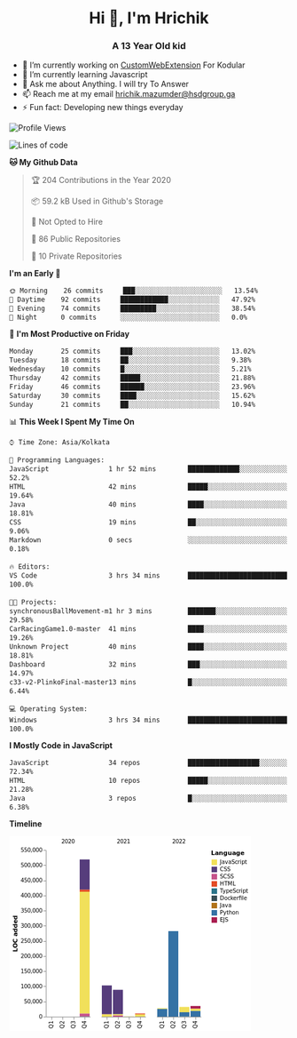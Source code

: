 <h1 align="center">Hi 👋, I'm Hrichik</h1>
<h3 align="center">A 13 Year Old kid</h3>


- 🔭 I’m currently working on [CustomWebExtension](https://github.com/hrichiksite/CustomWebExtension) For Kodular
- 🌱 I’m currently learning Javascript
- 💬 Ask me about Anything. I will try To Answer
- 📫 Reach me at my email hrichik.mazumder@hsdgroup.ga
- ⚡ Fun fact: Developing new things everyday

<!--START_SECTION:waka-->
![Profile Views](http://img.shields.io/badge/Profile%20Views-96-blue)

![Lines of code](https://img.shields.io/badge/From%20Hello%20World%20I%27ve%20Written-4.4%20million%20lines%20of%20code-blue)

**🐱 My Github Data** 

> 🏆 204 Contributions in the Year 2020
 > 
> 📦 59.2 kB Used in Github's Storage 
 > 
> 🚫 Not Opted to Hire
 > 
> 📜 86 Public Repositories
 > 
> 🔑 10 Private Repositories 

**I'm an Early 🐤** 

```text
🌞 Morning    26 commits     ███░░░░░░░░░░░░░░░░░░░░░░   13.54% 
🌆 Daytime    92 commits     ████████████░░░░░░░░░░░░░   47.92% 
🌃 Evening    74 commits     █████████░░░░░░░░░░░░░░░░   38.54% 
🌙 Night      0 commits      ░░░░░░░░░░░░░░░░░░░░░░░░░   0.0%

```
📅 **I'm Most Productive on Friday** 

```text
Monday       25 commits     ███░░░░░░░░░░░░░░░░░░░░░░   13.02% 
Tuesday      18 commits     ██░░░░░░░░░░░░░░░░░░░░░░░   9.38% 
Wednesday    10 commits     █░░░░░░░░░░░░░░░░░░░░░░░░   5.21% 
Thursday     42 commits     █████░░░░░░░░░░░░░░░░░░░░   21.88% 
Friday       46 commits     ██████░░░░░░░░░░░░░░░░░░░   23.96% 
Saturday     30 commits     ████░░░░░░░░░░░░░░░░░░░░░   15.62% 
Sunday       21 commits     ██░░░░░░░░░░░░░░░░░░░░░░░   10.94%

```


📊 **This Week I Spent My Time On** 

```text
⌚︎ Time Zone: Asia/Kolkata

💬 Programming Languages: 
JavaScript               1 hr 52 mins        █████████████░░░░░░░░░░░░   52.2% 
HTML                     42 mins             █████░░░░░░░░░░░░░░░░░░░░   19.64% 
Java                     40 mins             ████░░░░░░░░░░░░░░░░░░░░░   18.81% 
CSS                      19 mins             ██░░░░░░░░░░░░░░░░░░░░░░░   9.06% 
Markdown                 0 secs              ░░░░░░░░░░░░░░░░░░░░░░░░░   0.18%

🔥 Editors: 
VS Code                  3 hrs 34 mins       █████████████████████████   100.0%

🐱‍💻 Projects: 
synchronousBallMovement-m1 hr 3 mins         ███████░░░░░░░░░░░░░░░░░░   29.58% 
CarRacingGame1.0-master  41 mins             ████░░░░░░░░░░░░░░░░░░░░░   19.26% 
Unknown Project          40 mins             ████░░░░░░░░░░░░░░░░░░░░░   18.81% 
Dashboard                32 mins             ███░░░░░░░░░░░░░░░░░░░░░░   14.97% 
c33-v2-PlinkoFinal-master13 mins             █░░░░░░░░░░░░░░░░░░░░░░░░   6.44%

💻 Operating System: 
Windows                  3 hrs 34 mins       █████████████████████████   100.0%

```

**I Mostly Code in JavaScript** 

```text
JavaScript               34 repos            ██████████████████░░░░░░░   72.34% 
HTML                     10 repos            █████░░░░░░░░░░░░░░░░░░░░   21.28% 
Java                     3 repos             █░░░░░░░░░░░░░░░░░░░░░░░░   6.38%

```


**Timeline**

![Chart not found](https://github.com/hrichiksite/hrichiksite/blob/master/charts/bar_graph.png) 


<!--END_SECTION:waka-->

